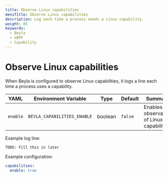 ```yaml
---
title: Observe Linux capabilities
menuTitle: Observe Linux capabilities
description: Log each time a process needs a Linux capability.
weight: 85
keywords:
  - Beyla
  - eBPF
  - Capability
---
```


# Observe Linux capabilities

When Beyla is configured to observe Linux capabilities, it logs a line each time a process uses a capability.

| YAML              | Environment Variable                     | Type   | Default             | Summary                                                      |
| ----------------- | ---------------------------------------- | ------ | ------------------- | ------------------------------------------------------------ |
| `enable`        | `BEYLA_CAPABILITIES_ENABLE`                | boolean   | `false`             | Enables observation of Linux capabilities.          |

Example log line:

```
TODO: Fill this in later
```

Example configuration:

```yaml
capabilities:
  enable: true
```
